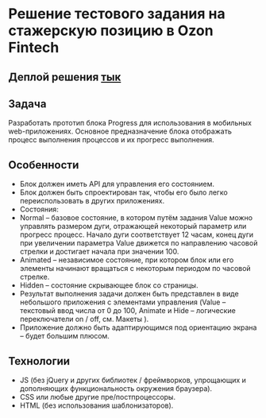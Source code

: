 # Решение тестового задания на стажерскую позицию в Ozon Fintech 

## Деплой решения [тык](google.com)

## Задача
Разработать прототип блока Progress для использования в мобильных web-приложениях.
Основное предназначение блока отображать процесс выполнения процессов и их прогресс
выполнения.

## Особенности
- Блок должен иметь API для управления его состоянием.
- Блок должен быть спроектирован так, чтобы его было легко переиспользовать в
других приложениях.
- Состояния:
- Normal – базовое состояние, в котором путём задания Value можно управлять
размером дуги, отражающей некоторый параметр или прогресс процесс. Начало
дуги соответствует 12 часам, конец дуги при увеличении параметра Value
движется по направлению часовой стрелки и достигает начала при значении 100.
- Animated – независимое состояние, при котором блок или его элементы
начинают вращаться с некоторым периодом по часовой стрелке.
- Hidden – состояние скрывающее блок со страницы.
- Результат выполнения задачи должен быть представлен в виде небольшого
приложения с элементами управления (Value – текстовый ввод числа от 0 до 100,
Animate и Hide – логические переключатели on / off, см. Макеты ).
- Приложение должно быть адаптирующимся под ориентацию экрана – будет большим
плюсом.

## Технологии
- JS (без jQuery и других библиотек / фреймворков, упрощающих и дополняющих
функциональность окружения браузера).
- CSS или любые другие пре/постпроцессоры.
- HTML (без использования шаблонизаторов).
